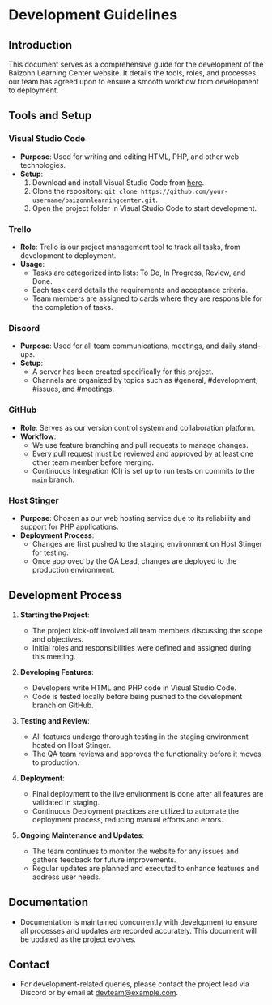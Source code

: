 # Development Guidelines

## Introduction
This document serves as a comprehensive guide for the development of the Baizonn Learning Center website. It details the tools, roles, and processes our team has agreed upon to ensure a smooth workflow from development to deployment.

## Tools and Setup

### Visual Studio Code
- **Purpose**: Used for writing and editing HTML, PHP, and other web technologies.
- **Setup**:
  1. Download and install Visual Studio Code from [here](https://code.visualstudio.com/).
  2. Clone the repository: `git clone https://github.com/your-username/baizonnlearningcenter.git`.
  3. Open the project folder in Visual Studio Code to start development.

### Trello
- **Role**: Trello is our project management tool to track all tasks, from development to deployment.
- **Usage**: 
  - Tasks are categorized into lists: To Do, In Progress, Review, and Done.
  - Each task card details the requirements and acceptance criteria.
  - Team members are assigned to cards where they are responsible for the completion of tasks.

### Discord
- **Purpose**: Used for all team communications, meetings, and daily stand-ups.
- **Setup**:
  - A server has been created specifically for this project.
  - Channels are organized by topics such as #general, #development, #issues, and #meetings.

### GitHub
- **Role**: Serves as our version control system and collaboration platform.
- **Workflow**:
  - We use feature branching and pull requests to manage changes.
  - Every pull request must be reviewed and approved by at least one other team member before merging.
  - Continuous Integration (CI) is set up to run tests on commits to the `main` branch.

### Host Stinger
- **Purpose**: Chosen as our web hosting service due to its reliability and support for PHP applications.
- **Deployment Process**:
  - Changes are first pushed to the staging environment on Host Stinger for testing.
  - Once approved by the QA Lead, changes are deployed to the production environment.

## Development Process

1. **Starting the Project**:
   - The project kick-off involved all team members discussing the scope and objectives.
   - Initial roles and responsibilities were defined and assigned during this meeting.

2. **Developing Features**:
   - Developers write HTML and PHP code in Visual Studio Code.
   - Code is tested locally before being pushed to the development branch on GitHub.

3. **Testing and Review**:
   - All features undergo thorough testing in the staging environment hosted on Host Stinger.
   - The QA team reviews and approves the functionality before it moves to production.

4. **Deployment**:
   - Final deployment to the live environment is done after all features are validated in staging.
   - Continuous Deployment practices are utilized to automate the deployment process, reducing manual efforts and errors.

5. **Ongoing Maintenance and Updates**:
   - The team continues to monitor the website for any issues and gathers feedback for future improvements.
   - Regular updates are planned and executed to enhance features and address user needs.

## Documentation
- Documentation is maintained concurrently with development to ensure all processes and updates are recorded accurately. This document will be updated as the project evolves.

## Contact
- For development-related queries, please contact the project lead via Discord or by email at [devteam@example.com](mailto:devteam@example.com).

